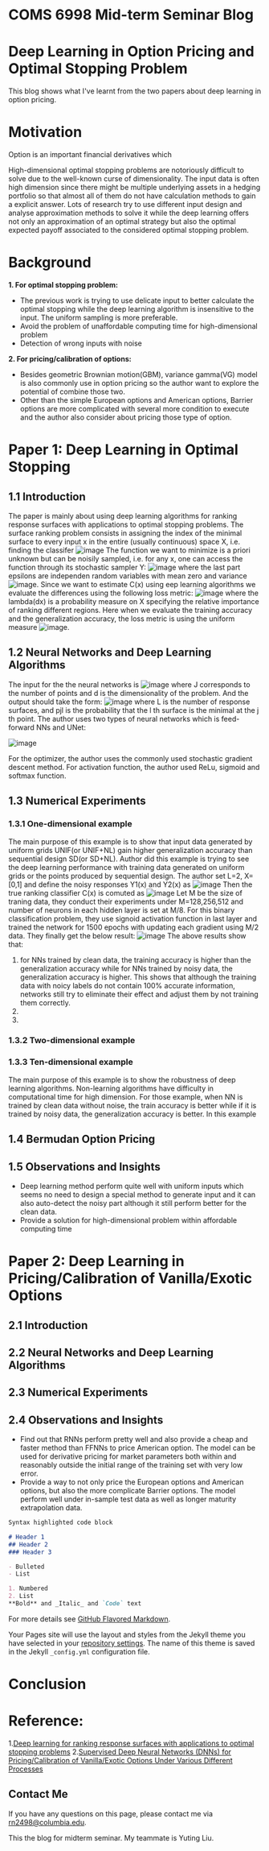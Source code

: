 # COMS 6998 Mid-term Seminar Blog
# Deep Learning in Option Pricing and Optimal Stopping Problem

This blog shows what I've learnt from the two papers about deep learning in option pricing.

# Motivation
Option is an important financial derivatives which

High-dimensional optimal stopping problems are notoriously difficult to solve due to the well-known curse of dimensionality. The input data is often high dimension since there might be multiple underlying assets in a hedging portfolio so that almost all of them do not have calculation methods to gain a explicit answer. 
Lots of research try to use different input design and analyse approximation methods to solve it while the deep learning offers not only an approximation of an optimal strategy but also the optimal expected payoff associated to the considered optimal stopping problem. 

# Background
**1. For optimal stopping problem:** 
- The previous work is trying to use delicate input to better calculate the optimal stopping while the deep learning algorithm is insensitive to the input. The uniform sampling is more preferable.
- Avoid the problem of unaffordable computing time for high-dimensional problem
- Detection of wrong inputs with noise

**2. For pricing/calibration of options:**
- Besides geometric Brownian motion(GBM), variance gamma(VG) model is also commonly use in option pricing so the author want to explore the potential of combine those two.
- Other than the simple European options and American options, Barrier options are more complicated with several more condition to execute and the author also consider about pricing those type of option.

# Paper 1: Deep Learning in Optimal Stopping
## 1.1 Introduction
The paper is mainly about using deep learning algorithms for ranking response surfaces with applications to optimal stopping problems. The surface ranking problem consists in assigning the index of the minimal surface to every input x in the entire (usually continuous) space X, i.e. finding the classifer
![image](https://user-images.githubusercontent.com/55861244/100691900-b06c7000-3357-11eb-9f54-e32590400a7a.png)
The function we want to minimize is a priori unknown but can be noisily sampled, i.e. for any x, one can access the function through its stochastic sampler Y:
![image](https://user-images.githubusercontent.com/55861244/100692175-430d0f00-3358-11eb-9cc3-b9a553a48147.png)
where the last part epsilons are independen random variables with mean zero and variance ![image](https://user-images.githubusercontent.com/55861244/100692242-6b950900-3358-11eb-9d64-a222d8f3fffe.png).
Since we want to estimate C(x) using eep learning algorithms we evaluate the differences using the following loss metric:
![image](https://user-images.githubusercontent.com/55861244/100692361-aac35a00-3358-11eb-8376-50d92de2e635.png)
where the lambda(dx) is a probability measure on X specifying the relative importance of ranking different regions. Here when we evaluate the training accuracy and the generalization accuracy, the loss metric is using the uniform measure
![image](https://user-images.githubusercontent.com/55861244/100692832-aa778e80-3359-11eb-892f-049e32f67cd4.png).


## 1.2 Neural Networks and Deep Learning Algorithms
The input for the the neural networks is 
![image](https://user-images.githubusercontent.com/55861244/100692628-3c32cc00-3359-11eb-95ff-9318521d41bb.png)
where J corresponds to the number of points and d is the dimensionality of the problem. And the output should take the form:
![image](https://user-images.githubusercontent.com/55861244/100692685-579dd700-3359-11eb-98ad-4cfb4c4c0066.png)
where L is the number of response surfaces, and pjl is the probability that the l th surface is the minimal at the j th point.
The author uses two types of neural networks which is feed-forward NNs and UNet:

![image](https://user-images.githubusercontent.com/55861244/100692967-edd1fd00-3359-11eb-8f5f-c35d5d5a8d05.png)

For the optimizer, the author uses the commonly used stochastic gradient descent method. For activation function, the author used ReLu, sigmoid and softmax function.

## 1.3 Numerical Experiments
### 1.3.1 One-dimensional example
The main purpose of this example is to show that input data generated by uniform grids UNIF(or UNIF+NL) gain higher generalization accuracy than sequential design SD(or SD+NL).
Author did this example is trying to see the deep learning performance with training data generated on uniform grids or the points produced by sequential design.
The author set L=2, X=\[0,1\] and define the noisy responses Y1(x) and Y2(x) as 
![image](https://user-images.githubusercontent.com/55861244/100693431-e19a6f80-335a-11eb-889b-676c4cfb0f0f.png)
Then the true ranking classifier C(x) is comuted as 
![image](https://user-images.githubusercontent.com/55861244/100693636-4e156e80-335b-11eb-9591-7c4f78dcf4dc.png)
Let M be the size of traning data, they conduct their experiments under M=128,256,512 and number of neurons in each hidden layer is set at M/8. For this binary classification problem, they use signoid activation function in last layer and trained the network for 1500 epochs with updating each gradient using M/2 data. They finally get the below result:
![image](https://user-images.githubusercontent.com/55861244/100693951-f88d9180-335b-11eb-8609-9d352cdfddda.png)
The above results show that:
1. for NNs trained by clean data, the training accuracy is higher than the generalization accuracy while for NNs trained by noisy data, the generalization accuracy is higher. This shows that although the training data with noicy labels do not contain 100% accurate information, networks still try to eliminate their effect and adjust them by not training them correctly.
2. 
3. 
### 1.3.2 Two-dimensional example


### 1.3.3 Ten-dimensional example
The main purpose of this example is to show the robustness of deep learning algorithms. Non-learning algorithms have difficulty in computational time for high dimension. For those example, when NN is trained by clean data without noise, the train accuracy is better while if it is trained by noisy data, the generalization accuracy is better.
In this example 

## 1.4 Bermudan Option Pricing

## 1.5 Observations and Insights
- Deep learning method perform quite well with uniform inputs which seems no need to design a special method to generate input and it can also auto-detect the noisy part although it still perform better for the clean data.
- Provide a solution for high-dimensional problem within affordable computing time 


# Paper 2: Deep Learning in Pricing/Calibration of Vanilla/Exotic Options
## 2.1 Introduction

## 2.2 Neural Networks and Deep Learning Algorithms

## 2.3 Numerical Experiments

## 2.4 Observations and Insights
- Find out that RNNs perform pretty well and also provide a cheap and faster method than FFNNs to price American option. The model can be used for derivative pricing for market parameters both within and reasonably outside the initial range of the training set with very low error.
- Provide a way to not only price the European options and American options, but also the more complicate Barrier options. The model perform well under in-sample test data as well as longer maturity extrapolation data.


```markdown
Syntax highlighted code block

# Header 1
## Header 2
### Header 3

- Bulleted
- List

1. Numbered
2. List
**Bold** and _Italic_ and `Code` text
```

For more details see [GitHub Flavored Markdown](https://guides.github.com/features/mastering-markdown/).


Your Pages site will use the layout and styles from the Jekyll theme you have selected in your [repository settings](https://github.com/marina32/coms6998-midterm.github.io/settings). The name of this theme is saved in the Jekyll `_config.yml` configuration file.

# Conclusion


# Reference:
1.[Deep learning for ranking response surfaces with applications to optimal stopping problems](https://www-tandfonline-com.ezproxy.cul.columbia.edu/doi/full/10.1080/14697688.2020.1741669)
2.[Supervised Deep Neural Networks (DNNs) for Pricing/Calibration of Vanilla/Exotic Options Under Various Different Processes](https://arxiv.org/abs/1902.05810)

## Contact Me
If you have any questions on this page, please contact me via rn2498@columbia.edu.

This the blog for midterm seminar. My teammate is Yuting Liu.
